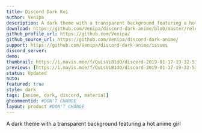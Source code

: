 ```yaml
---
title: Discord Dark Koi
author: Venipa
description: A dark theme with a transparent background featuring a hot anime girl
download: https://github.com/Venipa/discord-dark-anime/blob/master/releases/import/discord-dark-anime.theme.css
github_profile_url: https://github.com/Venipa/
github_source_url: https://github.com/Venipa/discord-dark-anime/
support: https://github.com/Venipa/discord-dark-anime/issues
discord_server:
demo:
thumbnail: https://i.mavis.moe/f/QuLsViB1dO/discord-2019-01-17-19-32-51.png
previews: [https://i.mavis.moe/f/QuLsViB1dO/discord-2019-01-17-19-32-51.png, https://i.imgur.com/7ywG8eo.png, https://i.imgur.com/XsXtv1H.png, https://i.imgur.com/8guydlw.png, https://i.imgur.com/wThxQ3t.png, https://i.imgur.com/7wTeYO3.png]
status: Updated
auto:
featured: true
style: dark
tags: [anime, dark, discord, material]
ghcommentid: #DON'T CHANGE
layout: product #DON'T CHANGE
---
```

A dark theme with a transparent background featuring a hot anime girl
